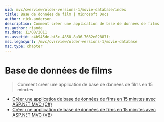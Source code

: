 ```yaml
---
uid: mvc/overview/older-versions-1/movie-database/index
title: Base de données de film | Microsoft Docs
author: rick-anderson
description: Comment créer une application de base de données de films en 15 minutes.
ms.author: riande
ms.date: 11/08/2011
ms.assetid: c4b945de-bb5c-4858-8a36-7662e02887fe
msc.legacyurl: /mvc/overview/older-versions-1/movie-database
msc.type: chapter
---
```

<a name="movie-database"></a>Base de données de films
====================
> Comment créer une application de base de données de films en 15 minutes.


- [Créer une application de base de données de films en 15 minutes avec ASP.NET MVC (C#)](create-a-movie-database-application-in-15-minutes-with-asp-net-mvc-cs.md)
- [Créer une application de base de données de films en 15 minutes avec ASP.NET MVC (VB)](create-a-movie-database-application-in-15-minutes-with-asp-net-mvc-vb.md)
